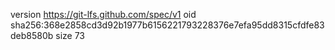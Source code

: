 version https://git-lfs.github.com/spec/v1
oid sha256:368e2858cd3d92b1977b6156221793228376e7efa95dd8315cfdfe83deb8580b
size 73
